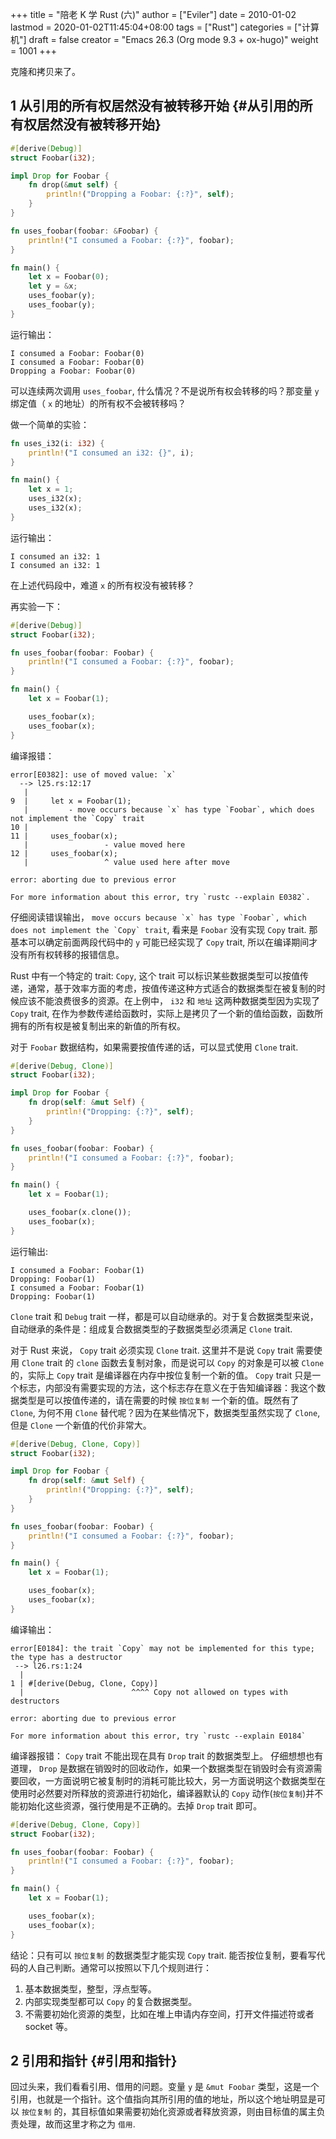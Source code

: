 +++
title = "陪老 K 学 Rust (六)"
author = ["Eviler"]
date = 2010-01-02
lastmod = 2020-01-02T11:45:04+08:00
tags = ["Rust"]
categories = ["计算机"]
draft = false
creator = "Emacs 26.3 (Org mode 9.3 + ox-hugo)"
weight = 1001
+++

克隆和拷贝来了。
<!--more-->


## <span class="section-num">1</span> 从引用的所有权居然没有被转移开始 {#从引用的所有权居然没有被转移开始}

```rust
#[derive(Debug)]
struct Foobar(i32);

impl Drop for Foobar {
    fn drop(&mut self) {
        println!("Dropping a Foobar: {:?}", self);
    }
}

fn uses_foobar(foobar: &Foobar) {
    println!("I consumed a Foobar: {:?}", foobar);
}

fn main() {
    let x = Foobar(0);
    let y = &x;
    uses_foobar(y);
    uses_foobar(y);
}
```

运行输出：

```text
I consumed a Foobar: Foobar(0)
I consumed a Foobar: Foobar(0)
Dropping a Foobar: Foobar(0)
```

可以连续两次调用 `uses_foobar`, 什么情况？不是说所有权会转移的吗？那变量 `y` 绑定值（ `x` 的地址）的所有权不会被转移吗？

做一个简单的实验：

```rust
fn uses_i32(i: i32) {
    println!("I consumed an i32: {}", i);
}

fn main() {
    let x = 1;
    uses_i32(x);
    uses_i32(x);
}
```

运行输出：

```text
I consumed an i32: 1
I consumed an i32: 1
```

在上述代码段中，难道 `x` 的所有权没有被转移？

再实验一下：

```rust
#[derive(Debug)]
struct Foobar(i32);

fn uses_foobar(foobar: Foobar) {
    println!("I consumed a Foobar: {:?}", foobar);
}

fn main() {
    let x = Foobar(1);

    uses_foobar(x);
    uses_foobar(x);
}
```

编译报错：

```text
error[E0382]: use of moved value: `x`
  --> l25.rs:12:17
   |
9  |     let x = Foobar(1);
   |         - move occurs because `x` has type `Foobar`, which does not implement the `Copy` trait
10 |
11 |     uses_foobar(x);
   |                 - value moved here
12 |     uses_foobar(x);
   |                 ^ value used here after move

error: aborting due to previous error

For more information about this error, try `rustc --explain E0382`.
```

仔细阅读错误输出， ``move occurs because `x` has type `Foobar`, which does not
implement the `Copy` trait``, 看来是 `Foobar` 没有实现 `Copy` trait. 那基本可以确定前面两段代码中的 `y` 可能已经实现了 `Copy` trait, 所以在编译期间才没有所有权转移的报错信息。

Rust 中有一个特定的 trait: `Copy`, 这个 trait 可以标识某些数据类型可以按值传递，通常，基于效率方面的考虑，按值传递这种方式适合的数据类型在被复制的时候应该不能浪费很多的资源。在上例中， `i32` 和 `地址` 这两种数据类型因为实现了 `Copy`
trait, 在作为参数传递给函数时，实际上是拷贝了一个新的值给函数，函数所拥有的所有权是被复制出来的新值的所有权。

对于 `Foobar` 数据结构，如果需要按值传递的话，可以显式使用 `Clone` trait.

```rust
#[derive(Debug, Clone)]
struct Foobar(i32);

impl Drop for Foobar {
    fn drop(self: &mut Self) {
        println!("Dropping: {:?}", self);
    }
}

fn uses_foobar(foobar: Foobar) {
    println!("I consumed a Foobar: {:?}", foobar);
}

fn main() {
    let x = Foobar(1);

    uses_foobar(x.clone());
    uses_foobar(x);
}
```

运行输出:

```text
I consumed a Foobar: Foobar(1)
Dropping: Foobar(1)
I consumed a Foobar: Foobar(1)
Dropping: Foobar(1)
```

`Clone` trait 和 `Debug` trait 一样，都是可以自动继承的。对于复合数据类型来说，自动继承的条件是：组成复合数据类型的子数据类型必须满足 `Clone` trait.

对于 Rust 来说， `Copy` trait 必须实现 `Clone` trait. 这里并不是说 `Copy` trait
需要使用 `Clone` trait 的 `clone` 函数去复制对象，而是说可以 `Copy` 的对象是可以被 `Clone` 的，实际上 `Copy` trait 是编译器在内存中按位复制一个新的值。 `Copy`
trait 只是一个标志，内部没有需要实现的方法，这个标志存在意义在于告知编译器：我这个数据类型是可以按值传递的，请在需要的时候 `按位复制` 一个新的值。既然有了
`Clone`, 为何不用 `Clone` 替代呢？因为在某些情况下，数据类型虽然实现了 `Clone`,
但是 `Clone` 一个新值的代价非常大。

```rust
#[derive(Debug, Clone, Copy)]
struct Foobar(i32);

impl Drop for Foobar {
    fn drop(self: &mut Self) {
        println!("Dropping: {:?}", self);
    }
}

fn uses_foobar(foobar: Foobar) {
    println!("I consumed a Foobar: {:?}", foobar);
}

fn main() {
    let x = Foobar(1);

    uses_foobar(x);
    uses_foobar(x);
}
```

编译输出：

```text
error[E0184]: the trait `Copy` may not be implemented for this type; the type has a destructor
 --> l26.rs:1:24
  |
1 | #[derive(Debug, Clone, Copy)]
  |                        ^^^^ Copy not allowed on types with destructors

error: aborting due to previous error

For more information about this error, try `rustc --explain E0184`
```

编译器报错： `Copy` trait 不能出现在具有 `Drop` trait 的数据类型上。 仔细想想也有道理， `Drop` 是数据在销毁时的回收动作，如果一个数据类型在销毁时会有资源需要回收，一方面说明它被复制时的消耗可能比较大，另一方面说明这个数据类型在使用时必然要对所释放的资源进行初始化，编译器默认的 `Copy` 动作(`按位复制`)并不能初始化这些资源，强行使用是不正确的。去掉 `Drop` trait 即可。

```rust
#[derive(Debug, Clone, Copy)]
struct Foobar(i32);

fn uses_foobar(foobar: Foobar) {
    println!("I consumed a Foobar: {:?}", foobar);
}

fn main() {
    let x = Foobar(1);

    uses_foobar(x);
    uses_foobar(x);
}
```

结论：只有可以 `按位复制` 的数据类型才能实现 `Copy` trait. 能否按位复制，要看写代码的人自己判断。通常可以按照以下几个规则进行：

1.  基本数据类型，整型，浮点型等。
2.  内部实现类型都可以 `Copy` 的复合数据类型。
3.  不需要初始化资源的类型，比如在堆上申请内存空间，打开文件描述符或者 socket 等。


## <span class="section-num">2</span> 引用和指针 {#引用和指针}

回过头来，我们看看引用、借用的问题。变量 `y` 是 `&mut Foobar` 类型，这是一个引用，也就是一个指针。这个值指向其所引用的值的地址，所以这个地址明显是可以 `按位复制`
的，其目标值如果需要初始化资源或者释放资源，则由目标值的属主负责处理，故而这里才称之为 `借用`.

